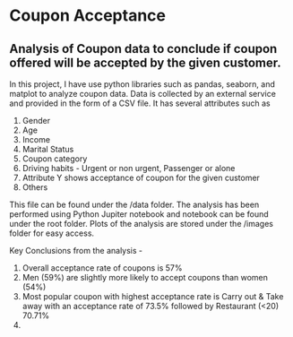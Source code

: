 # Coupon Acceptance
## Analysis of Coupon data to conclude if coupon offered will be accepted by the given customer.
In this project, I have use python libraries such as pandas, seaborn, and matplot to analyze coupon data.
Data is collected by an external service and provided in the form of a CSV file.
It has several attributes such as
1. Gender
2. Age
3. Income
4. Marital Status
5. Coupon category
6. Driving habits - Urgent or non urgent, Passenger or alone
7. Attribute Y shows acceptance of coupon for the given customer
8. Others

This file can be found under the /data folder.
The analysis has been performed using Python Jupiter notebook and notebook can be found under the root folder.
Plots of the analysis are stored under the /images folder for easy access.

Key Conclusions from the analysis -
1. Overall acceptance rate of coupons is 57%
2. Men (59%) are slightly more likely to accept coupons than women (54%)
3. Most popular coupon with highest acceptance rate is Carry out & Take away with an acceptance rate of 73.5% followed by Restaurant (<20) 70.71%
4. 
